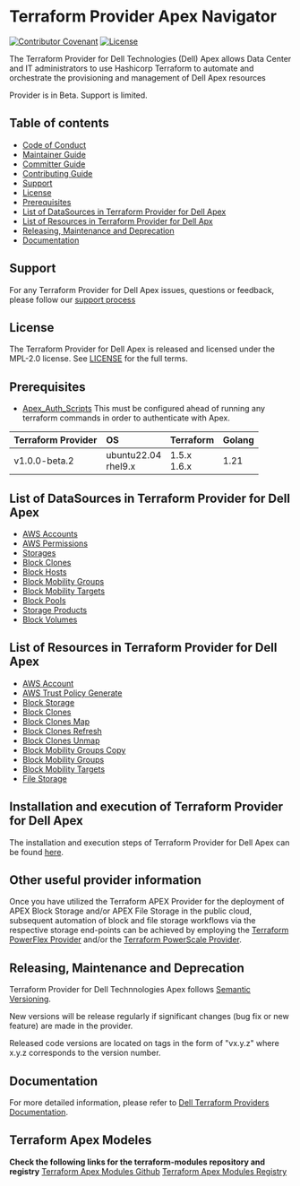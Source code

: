 <!--
Copyright (c) 2024 Dell Inc., or its subsidiaries. All Rights Reserved.

Licensed under the Mozilla Public License Version 2.0 (the "License");
you may not use this file except in compliance with the License.
You may obtain a copy of the License at

    http://mozilla.org/MPL/2.0/


Unless required by applicable law or agreed to in writing, software
distributed under the License is distributed on an "AS IS" BASIS,
WITHOUT WARRANTIES OR CONDITIONS OF ANY KIND, either express or implied.
See the License for the specific language governing permissions and
limitations under the License.
-->
# Terraform Provider Apex Navigator

[![Contributor Covenant](https://img.shields.io/badge/Contributor%20Covenant-v2.0%20adopted-ff69b4.svg)](about/CODE_OF_CONDUCT.md)
[![License](https://img.shields.io/badge/License-MPL_2.0-blue.svg)](LICENSE)

The Terraform Provider for Dell Technologies (Dell) Apex allows Data Center and IT administrators to use Hashicorp Terraform to automate and orchestrate the provisioning and management of Dell Apex resources

Provider is in Beta. Support is limited.

## Table of contents

* [Code of Conduct](https://github.com/dell/dell-terraform-providers/blob/main/docs/CODE_OF_CONDUCT.md)
* [Maintainer Guide](https://github.com/dell/dell-terraform-providers/blob/main/docs/MAINTAINER_GUIDE.md)
* [Committer Guide](https://github.com/dell/dell-terraform-providers/blob/main/docs/COMMITTER_GUIDE.md)
* [Contributing Guide](https://github.com/dell/dell-terraform-providers/blob/main/docs/CONTRIBUTING.md)
* [Support](#support)
* [License](#license)
* [Prerequisites](#Prerequisites)
* [List of DataSources in Terraform Provider for Dell Apex](#list-of-datasources-in-terraform-provider-for-dell-apex)
* [List of Resources in Terraform Provider for Dell Apx](#list-of-resources-in-terraform-provider-for-dell-apex)
* [Releasing, Maintenance and Deprecation](#releasing-maintenance-and-deprecation)
* [Documentation](#documentation)

## Support
For any Terraform Provider for Dell Apex issues, questions or feedback, please follow our [support process](https://github.com/dell/dell-terraform-providers/blob/main/docs/SUPPORT.md)

## License
The Terraform Provider for Dell Apex is released and licensed under the MPL-2.0 license. See [LICENSE](LICENSE) for the full terms.

## Prerequisites

- [Apex_Auth_Scripts](https://github.com/dell/terraform-provider-apex/blob/main/scripts/saml_script/README.md) This must be configured ahead of running any terraform commands in order to authenticate with Apex.

| **Terraform Provider**  | **OS**                    | **Terraform**               | **Golang** |
|------------------------ |:-----------------------   |:--------------------------  |------------|
| v1.0.0-beta.2            | ubuntu22.04 <br>  rhel9.x | 1.5.x <br> 1.6.x            | 1.21       |


## List of DataSources in Terraform Provider for Dell Apex
  * [AWS Accounts](docs/data-sources/navigator_aws_accounts.md)
  * [AWS Permissions](docs/data-sources/navigator_aws_permissions.md)
  * [Storages](docs/data-sources/navigator_storages.md)
  * [Block Clones](docs/data-sources/navigator_block_clones.md)
  * [Block Hosts](docs/data-sources/navigator_block_hosts.md)
  * [Block Mobility Groups](docs/data-sources/navigator_block_mobility_groups.md)
  * [Block Mobility Targets](docs/data-sources/navigator_block_mobility_targets.md)
  * [Block Pools](docs/data-sources/navigator_block_pools.md)
  * [Storage Products](docs/data-sources/navigator_storage_products.md)
  * [Block Volumes](docs/data-sources/navigator_block_volumes.md)

## List of Resources in Terraform Provider for Dell Apex
  * [AWS Account](docs/resources/navigator_aws_account.md)
  * [AWS Trust Policy Generate](docs/resources/navigator_aws_trust_policy_generate.md)
  * [Block Storage](docs/resources/navigator_block_storage.md)
  * [Block Clones](docs/resources/navigator_block_clones.md)
  * [Block Clones Map](docs/resources/navigator_block_clones_map.md)
  * [Block Clones Refresh](docs/resources/navigator_block_clones_refresh.md)
  * [Block Clones Unmap](docs/resources/navigator_block_clones_unmap.md)
  * [Block Mobility Groups Copy](docs/resources/navigator_block_mobility_groups_copy.md)
  * [Block Mobility Groups](docs/resources/navigator_block_mobility_groups.md)
  * [Block Mobility Targets](docs/resources/navigator_block_mobility_targets.md)
  * [File Storage](docs/resources/navigator_file_storage.md)

## Installation and execution of Terraform Provider for Dell Apex
The installation and execution steps of Terraform Provider for Dell Apex can be found [here](about/INSTALLATION.md).

## Other useful provider information
Once you have utilized the Terraform APEX Provider for the deployment of APEX Block Storage and/or APEX File Storage in the public cloud, subsequent automation of block and file storage workflows via the respective storage end-points can be achieved by employing the [Terraform PowerFlex Provider](https://registry.terraform.io/providers/dell/powerflex/latest) and/or the [Terraform PowerScale Provider](https://registry.terraform.io/providers/dell/powerscale/latest).

## Releasing, Maintenance and Deprecation

Terraform Provider for Dell Technnologies Apex follows [Semantic Versioning](https://semver.org/).

New versions will be release regularly if significant changes (bug fix or new feature) are made in the provider.

Released code versions are located on tags in the form of "vx.y.z" where x.y.z corresponds to the version number.

## Documentation

For more detailed information, please refer to [Dell Terraform Providers Documentation](https://dell.github.io/terraform-docs/).

## Terraform Apex Modeles

**Check the following links for the terraform-modules repository and registry**
[Terraform Apex Modules Github](https://github.com/dell/terraform-apex-modules)
[Terraform Apex Modules Registry](https://registry.terraform.io/modules/dell/modules/apex/latest)